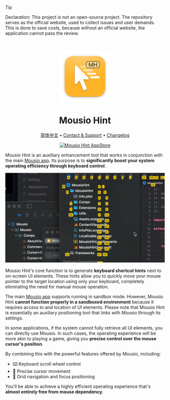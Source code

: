 <!--idoc:ignore:start-->
> [!TIP]
> Declaration: This project is not an open-source project. The repository serves as the official website, used to collect issues and user demands. This is done to save costs, because without an official website, the application cannot pass the review.
<!--idoc:ignore:end-->

<div align="center">
  <br />
  <br />
  <img src="./assets/logo.png" width="160" height="160">
  <h1>
    Mousio Hint
  </h1>
  <!--rehype:style=border: 0;-->
  <p>
    <a href="./README.zh.md">简体中文</a> • 
    <a target="_blank" href="https://github.com/jaywcjlove/mousio/issues/new?template=bug_report.yml">Contact & Support</a> • 
    <a href="./CHANGELOG.md">Changelog</a>
  </p>
  <p>
    <a target="_blank" href="https://github.com/jaywcjlove/mousio-hint/releases/latest/" title="Mousio Hint for macOS">
      <img alt="Mousio Hint AppStore" src="https://jaywcjlove.github.io/sb/download/apple-download.svg" height="51">
    </a>
  </p>
</div>

Mousio Hint is an auxiliary enhancement tool that works in conjunction with the main [Mousio app](https://apps.apple.com/app/Mousio/6746747327). Its purpose is to **significantly boost your system operating efficiency through keyboard control**.

![Mousio Hint](./assets/mousio-hint.gif)

Mousio Hint's core function is to generate **keyboard shortcut hints** next to on-screen UI elements. These hints allow you to quickly move your mouse pointer to the target location using only your keyboard, completely eliminating the need for manual mouse operation.

The main [Mousio app](https://apps.apple.com/app/Mousio/6746747327) supports running in sandbox mode. However, Mousio Hint **cannot function properly in a sandboxed environment** because it requires access to and location of UI elements. Please note that Mousio Hint is essentially an auxiliary positioning tool that links with Mousio through its settings.

In some applications, if the system cannot fully retrieve all UI elements, you can directly use Mousio. In such cases, the operating experience will be more akin to playing a game, giving you **precise control over the mouse cursor's position**.

By combining this with the powerful features offered by Mousio, including:

- ⌨️ Keyboard scroll wheel control
- 🎯 Precise cursor movement
- 🧭 Grid navigation and focus positioning

You'll be able to achieve a highly efficient operating experience that's **almost entirely free from mouse dependency**.